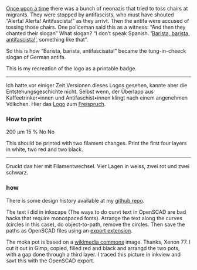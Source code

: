 [Once upon a time](https://taz.de/Freispruch-fuer-Monchi/!5468333/) there was a bunch of neonazis that tried to toss chairs at migrants. They were stopped by antifascists, who must have shouted “Alerta! Alerta! Antifascista!” as they arrivt. Then the antifa were accused of tossing those chairs. One policeman said this as a witness: “And then they chanted their slogan” What slogan? “I don’t speak Spanish. ‘[Barista, barista, antifascista!](https://taz.de/Missverstandene-Antifa-Schlachtrufe/!5472705/)’, something like that”.

So this is how “Barista, barista, antifascisata!” became the tung-in-cheeck slogan of German antifa.

This is my recreation of the logo as a printable badge.

---

Ich hatte vor einiger Zeit Versionen dieses Logos gesehen, kannte aber die Entstehungsgeschichte nicht. Selbst wenn, der Überlapp aus Kaffeetrinker•innen und Antifaschist•innen klingt nach einem angenehmen Völkchen. Hier das [Logo](https://taz.de/Missverstandene-Antifa-Schlachtrufe/!5472705/) zum [Freispruch](https://taz.de/Freispruch-fuer-Monchi/!5468333/).



### How to print

200 µm
15 %
No
No

This should be printed with two filament changes. Print the first four layers in white, two red and two black.

---

Druckt das hier mit Filamentwechsel. Vier Lagen in weiss, zwei rot und zwei schwarz.


### how

There is some design history available at my [github repo](https://github.com/ospalh/3d-printing/tree/develop/barista_antifascista_badges).

The text i did in inkscape (The ways to do curvt text in OpenSCAD are bad hacks that require monospaced fonts). Arrange the text along the curves (circles in this case), do object-to-path, remove the circles.
Then save the paths as OpenSCAD files using an [export extension](https://www.thingiverse.com/thing:2805184).


The moka pot is based on a [wikimedia commons](https://commons.wikimedia.org/wiki/File:Moka_Pot.jpeg) image. Thanks, Xenon 77. I cut it out in Gimp, copied, filled red and black and arrangd the two pots, with a gap done through a third layer. I traced this picture in inkview and  savt this with the OpenSCAD export.
